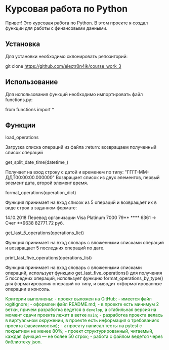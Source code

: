 # Курсовая работа по Python

Привет! Это курсовая работа по Python. В этом проекте я создал функции для работы с финансовыми данными.

## Установка
Для установки необходимо склонировать репозиторий:

git clone https://github.com/electr0n4ik/course_work_3

## Использование

Для использования функций необходимо импортировать файл functions.py:

from functions import *

## Функции

<p>load_operations</p>
Зaгрузка списка операций из файла
:return: возвращаем полученный список операций

<p>get_split_date_time(datetime_)</p>
Получает на вход строку с датой и временем по типу:
    "ГГГГ-ММ-ДДT00:00:00.000000"
Возвращает список из двух элементов,
первый элемент дата,
второй элемент время.

<p>format_operations(operation_dict)</p>
Функция принимает на вход список из 5 операций и возвращает их в виде строк в заданном формате:

14.10.2018 Перевод организации
Visa Platinum 7000 79** **** 6361 -> Счет **9638
82771.72 руб.

<p>get_last_5_operations(operations_lict)</p>
Функция принимает на вход словарь с вложенными списками операций и возвращает
5 последних операций по дате.

<p>print_last_five_operations(operations_list)</p>
Функция принимает на вход словарь с вложенными списками операций,
использует функцию get_last_five_operations() для получения 5 последних операций,
использует функцию format_operations_by_type() для форматирования операций по типу,
и выводит отформатированные операции в консоль.

<span style="color: green">Критерии выполнены:</span>
<span style="color: green">- проект выложен на GitHub;</span> 
<span style="color: green">- имеется файл юgitignore;</span> 
<span style="color: green">- оформлен файл README.md;</span> 
<span style="color: green">- в проекте есть минимум 2 ветки, причем разработка ведется в `develop`, а стабильная версия на момент сдачи проекта лежит в ветке `main`;</span> 
<span style="color: green">- разработка проекта велась в виртуальном окружении, в проекте есть информация о требованиях проекта (зависимостях);</span> 
<span style="color: green">- к проекту написал тесты на pytest с покрытием не менее 80%;</span> 
<span style="color: green">- проект структурированный, читаемый, каждая функция — не более 50 строк;</span> 
<span style="color: green">- работа с файлом ведется через библиотеку json.</span> 

